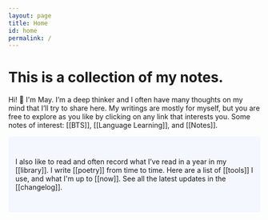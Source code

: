 ```yaml
---
layout: page
title: Home
id: home
permalink: /
---
```


# This is a collection of my notes.

<p>Hi! 👋 I'm May. I’m a deep thinker and I often have many thoughts on my mind that I’ll try to share here. My writings are mostly for myself, but you are free to explore as you like by clicking on any link that interests you. Some notes of interest: [[BTS]], [[Language Learning]], and [[Notes]].</p>



<p style="padding: 3em 1em; background: #f5f7ff; border-radius: 4px;">
  I also like to read and often record what I’ve read in a year in my [[library]]. I write [[poetry]] from time to time. 
  Here are a list of [[tools]] I use, and what I'm up to [[now]]. 
  See all the latest updates in the [[changelog]].
</p>


<style>
  .wrapper {
    max-width: 44em;
  }
</style>
